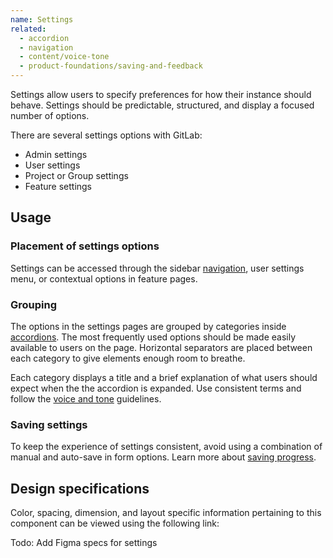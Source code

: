 ```yaml
---
name: Settings
related:
  - accordion
  - navigation
  - content/voice-tone
  - product-foundations/saving-and-feedback
---
```


Settings allow users to specify preferences for how their instance should behave. Settings should be predictable, structured, and display a focused number of options.

There are several settings options with GitLab:

* Admin settings
* User settings
* Project or Group settings
* Feature settings

## Usage

### Placement of settings options

Settings can be accessed through the sidebar [navigation](/regions/navigation), user settings menu, or contextual options in feature pages. 

### Grouping

The options in the settings pages are grouped by categories inside [accordions](/components/accordion). The most frequently used options should be made easily available to users on the page. Horizontal separators are placed between each category to give elements enough room to breathe.

Each category displays a title and a brief explanation of what users should expect when the the accordion is expanded. Use consistent terms and follow the [voice and tone](/content/voice-tone) guidelines. 

### Saving settings

To keep the experience of settings consistent, avoid using a combination of manual and auto-save in form options. Learn more about [saving progress](/product-foundations/saving-and-feedback#saving-progress).

## Design specifications

Color, spacing, dimension, and layout specific information pertaining to this component can be viewed using the following link:

Todo: Add Figma specs for settings
